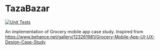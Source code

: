 # TazaBazar

[![Unit Tests](https://github.com/Kshitij09/TazaBazar/actions/workflows/tazabazar.yml/badge.svg)](https://github.com/Kshitij09/TazaBazar/actions/workflows/tazabazar.yml)

An implementation of Grocery mobile app case study. Inspired from https://www.behance.net/gallery/123261981/Grocery-Mobile-App-UI-UX-Design-Case-Study
